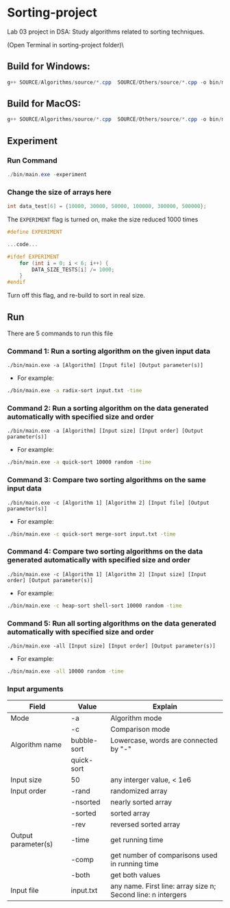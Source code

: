 # Sorting-project
Lab 03 project in DSA: Study algorithms related to sorting techniques.

(Open Terminal in sorting-project folder)\
## Build for Windows: 

``` powershell
g++ SOURCE/Algorithms/source/*.cpp  SOURCE/Others/source/*.cpp -o bin/main.exe
```
## Build for MacOS: 

``` powershell
g++ SOURCE/Algorithms/source/*.cpp  SOURCE/Others/source/*.cpp -o bin/main
```
## Experiment
### Run Command
``` powershell
./bin/main.exe -experiment
```
### Change the size of arrays here

```cpp
int data_test[6] = {10000, 30000, 50000, 100000, 300000, 500000};
```

The ```EXPERIMENT``` flag is turned on, make the size reduced 1000 times

```cpp
#define EXPERIMENT

...code...

#ifdef EXPERIMENT
    for (int i = 0; i < 6; i++) {
        DATA_SIZE_TESTS[i] /= 1000;
    }
#endif
```

Turn off this flag, and re-build to sort in real size.

## Run

There are 5 commands to run this file

### Command 1: Run a sorting algorithm on the given input data

```
./bin/main.exe -a [Algorithm] [Input file] [Output parameter(s)]
```

- For example:

```sh
./bin/main.exe -a radix-sort input.txt -time
```

### Command 2: Run a sorting algorithm on the data generated automatically with specified size and order

```
./bin/main.exe -a [Algorithm] [Input size] [Input order] [Output parameter(s)]
```

- For example:

```sh
./bin/main.exe -a quick-sort 10000 random -time
```

### Command 3: Compare two sorting algorithms on the same input data

```
./bin/main.exe -c [Algorithm 1] [Algorithm 2] [Input file] [Output parameter(s)]
```

- For example:

```sh
./bin/main.exe -c quick-sort merge-sort input.txt -time
```

### Command 4: Compare two sorting algorithms on the data generated automatically with specified size and order

```
./bin/main.exe -c [Algorithm 1] [Algorithm 2] [Input size] [Input order] [Output parameter(s)]
```

- For example:

```sh
./bin/main.exe -c heap-sort shell-sort 10000 random -time
```

### Command 5: Run all sorting algorithms on the data generated automatically with specified size and order

```
./bin/main.exe -all [Input size] [Input order] [Output parameter(s)]
```

- For example:

```sh
./bin/main.exe -all 10000 random -time
```

### Input arguments

| Field               | Value       | Explain                                                       |
|---------------------|-------------|---------------------------------------------------------------|
| Mode                | -a          | Algorithm mode                                                |
|                     | -c          | Comparison mode                                               |
| Algorithm name      | bubble-sort | Lowercase, words are connected by "-"                         |
|                     | quick-sort  |                                                               |
| Input size          | 50          | any interger value, < 1e6                                     |
| Input order         | -rand       | randomized array                                              |
|                     | -nsorted    | nearly sorted array                                           |
|                     | -sorted     | sorted array                                                  |
|                     | -rev        | reversed sorted array                                         |
| Output parameter(s) | -time       | get running time                                              |
|                     | -comp       | get number of comparisons used in running time                |
|                     | -both       | get both values                                               |
| Input file          | input.txt   | any name. First line: array size n; Second line: n intergers |